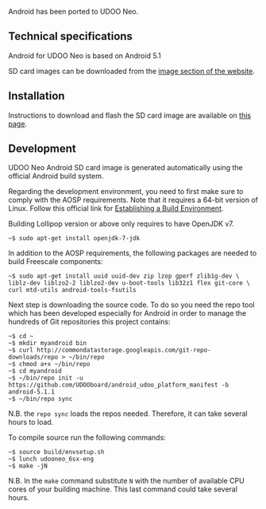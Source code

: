 Android has been ported to UDOO Neo.

## Technical specifications

Android for UDOO Neo is based on Android 5.1

SD card images can be downloaded from the [image section of the website](http://www.udoo.org/downloads/).

## Installation

Instructions to download and flash the SD card image are available on [this page](../Getting_Started/Create_a_bootable_MicroSD_card_for_UDOO_Neo.html).

## Development

UDOO Neo Android SD card image is generated automatically using the official Android build system.

Regarding the development environment, you need to first make sure to comply with the AOSP requirements. Note that it requires a 64-bit version of Linux. Follow this official link for [Establishing a Build Environment](https://source.android.com/source/initializing.html).

Building Lollipop version or above only requires to have OpenJDK v7.

    ~$ sudo apt-get install openjdk-7-jdk

In addition to the AOSP requirements, the following packages are needed to build Freescale components:

    ~$ sudo apt-get install uuid uuid-dev zip lzop gperf zlib1g-dev \
    liblz-dev liblzo2-2 liblzo2-dev u-boot-tools lib32z1 flex git-core \
    curl mtd-utils android-tools-fsutils

Next step is downloading the source code. To do so you need the repo tool which has been developed especially for Android in order to manage the hundreds of Git repositories this project contains:

    ~$ cd ~
    ~$ mkdir myandroid bin
    ~$ curl http://commondatastorage.googleapis.com/git-repo-downloads/repo > ~/bin/repo
    ~$ chmod a+x ~/bin/repo
    ~$ cd myandroid
    ~$ ~/bin/repo init -u https://github.com/UDOOboard/android_udoo_platform_manifest -b android-5.1.1
    ~$ ~/bin/repo sync

N.B. the `repo sync` loads the repos needed. Therefore, it can take several hours to load.

To compile source run the following commands:

    ~$ source build/envsetup.sh
    ~$ lunch udooneo_6sx-eng
    ~$ make -jN

N.B. In the `make` command substitute `N` with the number of available CPU cores of your building machine. This last command could take several hours.
